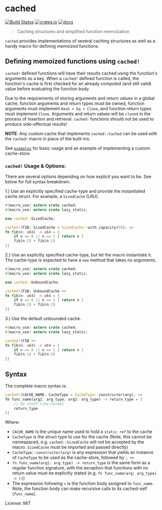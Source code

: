 # cached

[![Build Status](https://travis-ci.org/jaemk/cached.svg?branch=master)](https://travis-ci.org/jaemk/cached)
[![crates.io](https://img.shields.io/crates/v/cached.svg)](https://crates.io/crates/cached)
[![docs](https://docs.rs/cached/badge.svg)](https://docs.rs/cached)

> Caching structures and simplified function memoization

`cached` provides implementations of several caching structures as well as a handy macro
for defining memoized functions.


## Defining memoized functions using `cached!`

`cached!` defined functions will have their results cached using the function's arguments as a key.
When a `cached!` defined function is called, the function's cache is first checked for an already
computed (and still valid) value before evaluating the function body.

Due to the requirements of storing arguments and return values in a global cache,
function arguments and return types must be owned, function arguments must implement `Hash + Eq + Clone`,
and function return types must implement `Clone`.
Arguments and return values will be `cloned` in the process of insertion and retrieval.
`cached!` functions should not be used to produce side-effectual results!

**NOTE**: Any custom cache that implements `cached::Cached` can be used with the `cached!` macro in place of the built-ins.

See [`examples`](https://github.com/jaemk/cached/tree/master/examples) for basic usage and
an example of implementing a custom cache-store.


### `cached!` Usage & Options:

There are several options depending on how explicit you want to be. See below for full syntax breakdown.


1.) Use an explicitly specified cache-type and provide the instantiated cache struct.
    For example, a `SizedCache` (LRU).


```rust
#[macro_use] extern crate cached;
#[macro_use] extern crate lazy_static;

use cached::SizedCache;

cached!{FIB: SizedCache = SizedCache::with_capacity(50); >>
fn fib(n: u64) -> u64 = {
    if n == 0 || n == 1 { return n }
    fib(n-1) + fib(n-2)
}}
```


2.) Use an explicitly specified cache-type, but let the macro instantiate it.
    The cache-type is expected to have a `new` method that takes no arguments.


```rust
#[macro_use] extern crate cached;
#[macro_use] extern crate lazy_static;

use cached::UnboundCache;

cached!{FIB: UnboundCache >>
fn fib(n: u64) -> u64 = {
    if n == 0 || n == 1 { return n }
    fib(n-1) + fib(n-2)
}}
```


3.) Use the default unbounded cache.


```rust
#[macro_use] extern crate cached;
#[macro_use] extern crate lazy_static;

cached!{FIB >>
fn fib(n: u64) -> u64 = {
    if n == 0 || n == 1 { return n }
    fib(n-1) + fib(n-2)
}}
```


## Syntax

The complete macro syntax is:


```rust
cached!{CACHE_NAME: CacheType = CacheType::constructor(arg); >>
fn func_name(arg1: arg_type, arg2: arg_type) -> return_type = {
    // do stuff like normal
    return_type
}}
```

Where:

- `CACHE_NAME` is the unique name used to hold a `static ref` to the cache
- `CacheType` is the struct type to use for the cache (Note, this cannot be namespaced, e.g.
  `cached::SizedCache` will not be accepted by the macro. `SizedCache` must be imported and passed
   directly)
- `CacheType::constructor(arg)` is any expression that yields an instance of `CacheType` to be used
  as the cache-store, followed by `; >>`
- `fn func_name(arg1: arg_type) -> return_type` is the same form as a regular function signature, with the exception
  that functions with no return value must be explicitly stated (e.g. `fn func_name(arg: arg_type) -> ()`)
- The expression following `=` is the function body assigned to `func_name`. Note, the function
  body can make recursive calls to its cached-self (`func_name`).


License: MIT
